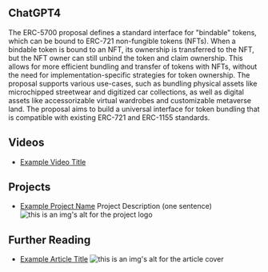 ## ChatGPT4

The ERC-5700 proposal defines a standard interface for "bindable" tokens, which can be bound to ERC-721 non-fungible tokens (NFTs). When a bindable token is bound to an NFT, its ownership is transferred to the NFT, but the NFT owner can still unbind the token and claim ownership. This allows for more efficient bundling and transfer of tokens with NFTs, without the need for implementation-specific strategies for token ownership. The proposal supports various use-cases, such as bundling physical assets like microchipped streetwear and digitized car collections, as well as digital assets like accessorizable virtual wardrobes and customizable metaverse land. The proposal aims to build a universal interface for token bundling that is compatible with existing ERC-721 and ERC-1155 standards.

## Videos

- [Example Video Title](https://www.youtube.com/watch?v=TDGq4aeevgY)

## Projects

- [Example Project Name](https://xxxx.xxx/xxxxx) Project Description (one sentence) ![this is an img's alt for the project logo](https://xxxx.xxx/project-logo.xxx)

## Further Reading

- [Example Article Title](https://xxxx.xxx/xxxxx) ![this is an img's alt for the article cover](https://xxxx.xxx/article-cover.xxx)
